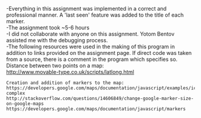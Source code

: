 -Everything in this assignment was implemented in a correct and professional manner. A 'last seen' feature was added to the title of each marker.                                   
-The assignment took ~5-6 hours                                                           
-I did not collaborate with anyone on this assignment. Yotom Bentov assisted me with the debugging process.                                     
-The following resources were used in the making of this program in addition to links provided on the assignment page. If direct code was taken from a source, there is a comment in the program which specifies so.
	Distance between two points on a map:               
	http://www.movable-type.co.uk/scripts/latlong.html            

	Creation and addition of markers to the map:                   
	https://developers.google.com/maps/documentation/javascript/examples/icon-complex
	http://stackoverflow.com/questions/14606849/change-google-marker-size-on-google-maps
	https://developers.google.com/maps/documentation/javascript/markers
